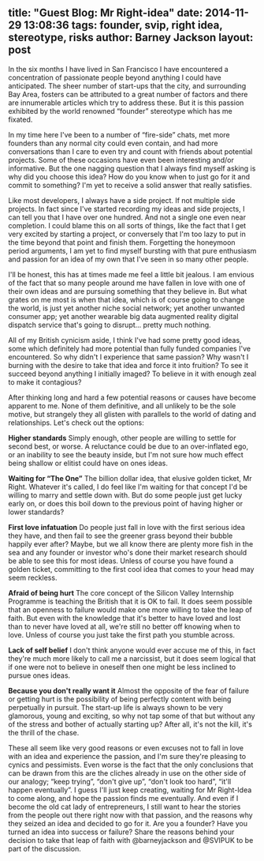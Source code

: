 title: "Guest Blog: Mr Right-idea"
date: 2014-11-29 13:08:36
tags: founder, svip, right idea, stereotype, risks
author: Barney Jackson
layout: post
---

In the six months I have lived in San Francisco I have encountered a concentration of passionate people beyond anything I could have anticipated. The sheer number of start-ups that the city, and surrounding Bay Area, fosters can be attributed to a great number of factors and there are innumerable articles which try to address these. But it is this passion exhibited by the world renowned “founder” stereotype which has me fixated.

<!-- more -->

In my time here I've been to a number of “fire-side” chats, met more founders than any normal city could even contain, and had more conversations than I care to even try and count with friends about potential projects. Some of these occasions have even been interesting and/or informative. But the one nagging question that I always find myself asking is why did you choose this idea? How do you know when to just go for it and commit to something? I'm yet to receive a solid answer that really satisfies.

Like most developers, I always have a side project. If not multiple side projects. In fact since I've started recording my ideas and side projects, I can tell you that I have over one hundred. And not a single one even near completion. I could blame this on all sorts of things, like the fact that I get very excited by starting a project, or conversely that I'm too lazy to put in the time beyond that point and finish them. Forgetting the honeymoon period arguments, I am yet to find myself bursting with that pure enthusiasm and passion for an idea of my own that I've seen in so many other people.

I'll be honest, this has at times made me feel a little bit jealous. I am envious of the fact that so many people around me have fallen in love with one of their own ideas and are pursuing something that they believe in. But what grates on me most is when that idea, which is of course going to change the world, is just yet another niche social network; yet another unwanted consumer app; yet another wearable big data augmented reality digital dispatch service that's going to disrupt... pretty much nothing.

All of my British cynicism aside, I think I've had some pretty good ideas, some which definitely had more potential than fully funded companies I've encountered. So why didn't I experience that same passion? Why wasn't I burning with the desire to take that idea and force it into fruition? To see it succeed beyond anything I initially imaged? To believe in it with enough zeal to make it contagious?

After thinking long and hard a few potential reasons or causes have become apparent to me. None of them definitive, and all unlikely to be the sole motive, but strangely they all glisten with parallels to the world of dating and relationships. Let's check out the options:

**Higher standards**
Simply enough, other people are willing to settle for second best, or worse. A reluctance could be due to an over-inflated ego, or an inability to see the beauty inside, but I'm not sure how much effect being shallow or elitist could have on ones ideas.

**Waiting for “The One”**
The billion dollar idea, that elusive golden ticket, Mr Right. Whatever it's called, I do feel like I'm waiting for that concept I'd be willing to marry and settle down with. But do some people just get lucky early on, or does this boil down to the previous point of having higher or lower standards?

**First love infatuation**
Do people just fall in love with the first serious idea they have, and then fail to see the greener grass beyond their bubble happily ever after? Maybe, but we all know there are plenty more fish in the sea and any founder or investor who's done their market research should be able to see this for most ideas. Unless of course you have found a golden ticket, committing to the first cool idea that comes to your head may seem reckless.

**Afraid of being hurt**
The core concept of the Silicon Valley Internship Programme is teaching the British that it is OK to fail. It does seem possible that an openness to failure would make one more willing to take the leap of faith. But even with the knowledge that it's better to have loved and lost than to never have loved at all, we're still no better off knowing when to love. Unless of course you just take the first path you stumble across.

**Lack of self belief**
I don't think anyone would ever accuse me of this, in fact they're much more likely to call me a narcissist, but it does seem logical that if one were not to believe in oneself then one might be less inclined to pursue ones ideas.

**Because you don't really want it**
Almost the opposite of the fear of failure or getting hurt is the possibility of being perfectly content with being perpetually in pursuit. The start-up life is always shown to be very glamorous, young and exciting, so why not tap some of that but without any of the stress and bother of actually starting up? After all, it's not the kill, it's the thrill of the chase.

These all seem like very good reasons or even excuses not to fall in love with an idea and experience the passion, and I'm sure they're pleasing to cynics and pessimists. Even worse is the fact that the only conclusions that can be drawn from this are the cliches already in use on the other side of our analogy; “keep trying”, “don't give up”, “don't look too hard”, “it'll happen eventually”. I guess I'll just keep creating, waiting for Mr Right-Idea to come along, and hope the passion finds me eventually. And even if I become the old cat lady of entrepreneurs, I still want to hear the stories from the people out there right now with that passion, and the reasons why they seized an idea and decided to go for it.
Are you a founder? Have you turned an idea into success or failure? Share the reasons behind your decision to take that leap of faith with @barneyjackson and @SVIPUK to be part of the discussion.